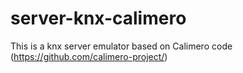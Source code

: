 server-knx-calimero
===================

This is a knx server emulator based on Calimero code (https://github.com/calimero-project/)
